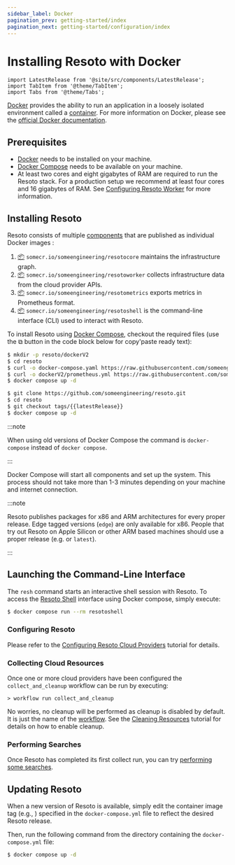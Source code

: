 ```yaml
---
sidebar_label: Docker
pagination_prev: getting-started/index
pagination_next: getting-started/configuration/index
---
```


# Installing Resoto with Docker

```mdx-code-block
import LatestRelease from '@site/src/components/LatestRelease';
import TabItem from '@theme/TabItem';
import Tabs from '@theme/Tabs';
```

[Docker](https://docker.com) provides the ability to run an application in a loosely isolated environment called a [container](https://docs.docker.com/get-started/overview#containers). For more information on Docker, please see the [official Docker documentation](https://docs.docker.com).

## Prerequisites

- [Docker](https://docs.docker.com/get-started#download-and-install-docker) needs to be installed on your machine.
- [Docker Compose](https://docs.docker.com/compose/install/) needs to be available on your machine.
- At least two cores and eight gigabytes of RAM are required to run the Resoto stack. For a production setup we recommend at least four cores and 16 gigabytes of RAM. See [Configuring Resoto Worker](../configuration/worker.md#multi-core-machines) for more information.

## Installing Resoto

Resoto consists of multiple [components](../../concepts/components/index.md) that are published as individual Docker images :

1. [📦](https://hub.docker.com/repository/docker/someengineering/resotocore) `somecr.io/someengineering/resotocore` maintains the infrastructure graph.
2. [📦](https://hub.docker.com/repository/docker/someengineering/resotoworker) `somecr.io/someengineering/resotoworker` collects infrastructure data from the cloud provider APIs.
3. [📦](https://hub.docker.com/repository/docker/someengineering/resotometrics) `somecr.io/someengineering/resotometrics` exports metrics in Prometheus format.
4. [📦](https://hub.docker.com/repository/docker/someengineering/resotoshell) `somecr.io/someengineering/resotoshell` is the command-line interface (CLI) used to interact with Resoto.

To install Resoto using [Docker Compose](https://docs.docker.com/compose/install/), checkout the required files (use the ⧉ button in the code block below for copy'paste ready text):

<Tabs>
<TabItem value="curl" label="Using curl">

```bash
$ mkdir -p resoto/dockerV2
$ cd resoto
$ curl -o docker-compose.yaml https://raw.githubusercontent.com/someengineering/resoto/{{latestRelease}}/docker-compose.yaml
$ curl -o dockerV2/prometheus.yml https://raw.githubusercontent.com/someengineering/resoto/{{latestRelease}}/dockerV2/prometheus.yml
$ docker compose up -d
```

</TabItem>
<TabItem value="git" label="Using git">

```bash
$ git clone https://github.com/someengineering/resoto.git
$ cd resoto
$ git checkout tags/{{latestRelease}}
$ docker compose up -d
```

</TabItem>
</Tabs>

:::note

When using old versions of Docker Compose the command is `docker-compose` instead of `docker compose`.

:::

Docker Compose will start all components and set up the system. This process should not take more than 1-3 minutes depending on your machine and internet connection.

:::note

Resoto publishes packages for x86 and ARM architectures for every proper release. Edge tagged versions (`edge`) are only available for x86. People that try out Resoto on Apple Silicon or other ARM based machines should use a proper release (e.g. <LatestRelease /> or `latest`).

:::

## Launching the Command-Line Interface

The `resh` command starts an interactive shell session with Resoto. To access the [Resoto Shell](../../concepts/components/shell.md) interface using Docker compose, simply execute:

```bash
$ docker compose run --rm resotoshell
```

### Configuring Resoto

Please refer to the [Configuring Resoto Cloud Providers](../configuration/worker.md#cloud-providers) tutorial for details.

### Collecting Cloud Resources

Once one or more cloud providers have been configured the `collect_and_cleanup` workflow can be run by executing:

```
> workflow run collect_and_cleanup
```

No worries, no cleanup will be performed as cleanup is disabled by default. It is just the name of the [workflow](../../concepts/automation/workflow.md). See the [Cleaning Resources](../usage/cleanup.md) tutorial for details on how to enable cleanup.

### Performing Searches

Once Resoto has completed its first collect run, you can try [performing some searches](../usage/search.md).

## Updating Resoto

When a new version of Resoto is available, simply edit the container image tag (e.g., <LatestRelease />) specified in the `docker-compose.yml` file to reflect the desired Resoto release.

Then, run the following command from the directory containing the `docker-compose.yml` file:

```bash
$ docker compose up -d
```
